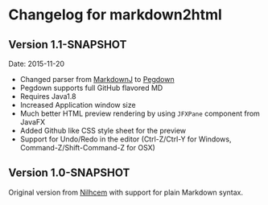 # Changelog for markdown2html

## Version 1.1-SNAPSHOT
Date: 2015-11-20

* Changed parser from [MarkdownJ](https://github.com/myabc/markdownj) to [Pegdown](https://github.com/sirthias/pegdown)
* Pegdown supports full GitHub flavored MD
* Requires Java1.8
* Increased Application window size
* Much better HTML preview rendering by using `JFXPane` component from JavaFX
* Added Github like CSS style sheet for the preview
* Support for Undo/Redo in the editor (Ctrl-Z/Ctrl-Y for Windows, Command-Z/Shift-Command-Z for OSX)

## Version 1.0-SNAPSHOT
Original version from [Nilhcem](https://github.com/Nilhcem/markdown2html) with support
for plain Markdown syntax.